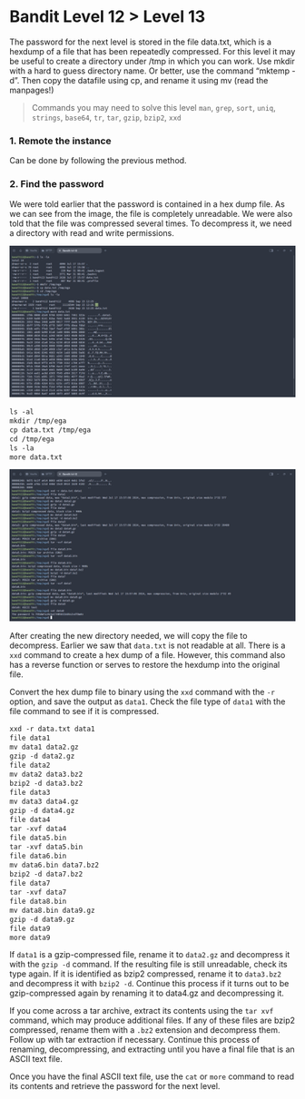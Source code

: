 # Bandit Level 12 > Level 13

The password for the next level is stored in the file data.txt, which is a hexdump of a file that has been repeatedly compressed. For this level it may be useful to create a directory under /tmp in which you can work. Use mkdir with a hard to guess directory name. Or better, use the command “mktemp -d”. Then copy the datafile using cp, and rename it using mv (read the manpages!)

> Commands you may need to solve this level
> `man`, `grep`, `sort`, `uniq`, `strings`, `base64`, `tr`, `tar`, `gzip`, `bzip2`, `xxd`

### 1. Remote the instance
Can be done by following the previous method.

### 2. Find the password
We were told earlier that the password is contained in a hex dump file. As we can see from the image, the file is completely unreadable. We were also told that the file was compressed several times. To decompress it, we need a directory with read and write permissions. 

![alt text](/OverTheWire/Bandit/images/Bandit12-1.png)

```
ls -al
mkdir /tmp/ega
cp data.txt /tmp/ega
cd /tmp/ega 
ls -la
more data.txt
```

![alt text](/OverTheWire/Bandit/images/Bandit12-2.png)

After creating the new directory needed, we will copy the file to decompress. Earlier we saw that `data.txt` is not readable at all. There is a `xxd` command to create a hex dump of a file. However, this command also has a reverse function or serves to restore the hexdump into the original file. 

Convert the hex dump file to binary using the `xxd` command with the `-r` option, and save the output as `data1`. Check the file type of `data1` with the file command to see if it is compressed.

```
xxd -r data.txt data1
file data1
mv data1 data2.gz
gzip -d data2.gz
file data2
mv data2 data3.bz2
bzip2 -d data3.bz2
file data3
mv data3 data4.gz
gzip -d data4.gz
file data4
tar -xvf data4
file data5.bin
tar -xvf data5.bin
file data6.bin
mv data6.bin data7.bz2
bzip2 -d data7.bz2
file data7
tar -xvf data7
file data8.bin
mv data8.bin data9.gz
gzip -d data9.gz
file data9
more data9
```

If `data1` is a gzip-compressed file, rename it to `data2.gz` and decompress it with the `gzip -d` command. If the resulting file is still unreadable, check its type again. If it is identified as bzip2 compressed, rename it to `data3.bz2` and decompress it with `bzip2 -d`. Continue this process if it turns out to be gzip-compressed again by renaming it to data4.gz and decompressing it.

If you come across a tar archive, extract its contents using the `tar xvf` command, which may produce additional files. If any of these files are bzip2 compressed, rename them with a `.bz2` extension and decompress them. Follow up with tar extraction if necessary. Continue this process of renaming, decompressing, and extracting until you have a final file that is an ASCII text file.

Once you have the final ASCII text file, use the `cat` or `more` command to read its contents and retrieve the password for the next level.
